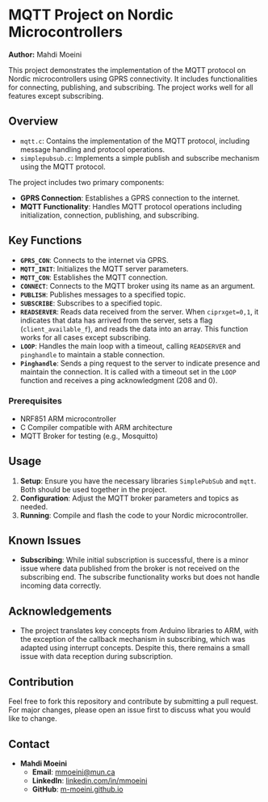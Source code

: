 # MQTT Project on Nordic Microcontrollers

**Author:** Mahdi Moeini

This project demonstrates the implementation of the MQTT protocol on Nordic microcontrollers using GPRS connectivity. It includes functionalities for connecting, publishing, and subscribing. The project works well for all features except subscribing.

## Overview
- `mqtt.c`: Contains the implementation of the MQTT protocol, including message handling and protocol operations.
- `simplepubsub.c`: Implements a simple publish and subscribe mechanism using the MQTT protocol.

The project includes two primary components:
- **GPRS Connection**: Establishes a GPRS connection to the internet.
- **MQTT Functionality**: Handles MQTT protocol operations including initialization, connection, publishing, and subscribing.

## Key Functions

- **`GPRS_CON`**: Connects to the internet via GPRS.
- **`MQTT_INIT`**: Initializes the MQTT server parameters.
- **`MQTT_CON`**: Establishes the MQTT connection.
- **`CONNECT`**: Connects to the MQTT broker using its name as an argument.
- **`PUBLISH`**: Publishes messages to a specified topic.
- **`SUBSCRIBE`**: Subscribes to a specified topic.
- **`READSERVER`**: Reads data received from the server. When `ciprxget=0,1`, it indicates that data has arrived from the server, sets a flag (`client_available_f`), and reads the data into an array. This function works for all cases except subscribing.
- **`LOOP`**: Handles the main loop with a timeout, calling `READSERVER` and `pinghandle` to maintain a stable connection.
- **`Pinghandle`**: Sends a ping request to the server to indicate presence and maintain the connection. It is called with a timeout set in the `LOOP` function and receives a ping acknowledgment (208 and 0).

### Prerequisites

- NRF851 ARM microcontroller
- C Compiler compatible with ARM architecture
- MQTT Broker for testing (e.g., Mosquitto)

## Usage

1. **Setup**: Ensure you have the necessary libraries `SimplePubSub` and `mqtt`. Both should be used together in the project.
2. **Configuration**: Adjust the MQTT broker parameters and topics as needed.
3. **Running**: Compile and flash the code to your Nordic microcontroller.

## Known Issues

- **Subscribing**: While initial subscription is successful, there is a minor issue where data published from the broker is not received on the subscribing end. The subscribe functionality works but does not handle incoming data correctly.

## Acknowledgements

- The project translates key concepts from Arduino libraries to ARM, with the exception of the callback mechanism in subscribing, which was adapted using interrupt concepts. Despite this, there remains a small issue with data reception during subscription.

## Contribution
Feel free to fork this repository and contribute by submitting a pull request. For major changes, please open an issue first to discuss what you would like to change.

## Contact
- **Mahdi Moeini**
  - **Email**: [mmoeini@mun.ca](mailto:mmoeini@mun.ca)
  - **LinkedIn**: [linkedin.com/in/mmoeini](https://linkedin.com/in/mmoeini)
  - **GitHub**: [m-moeini.github.io](https://m-moeini.github.io)

